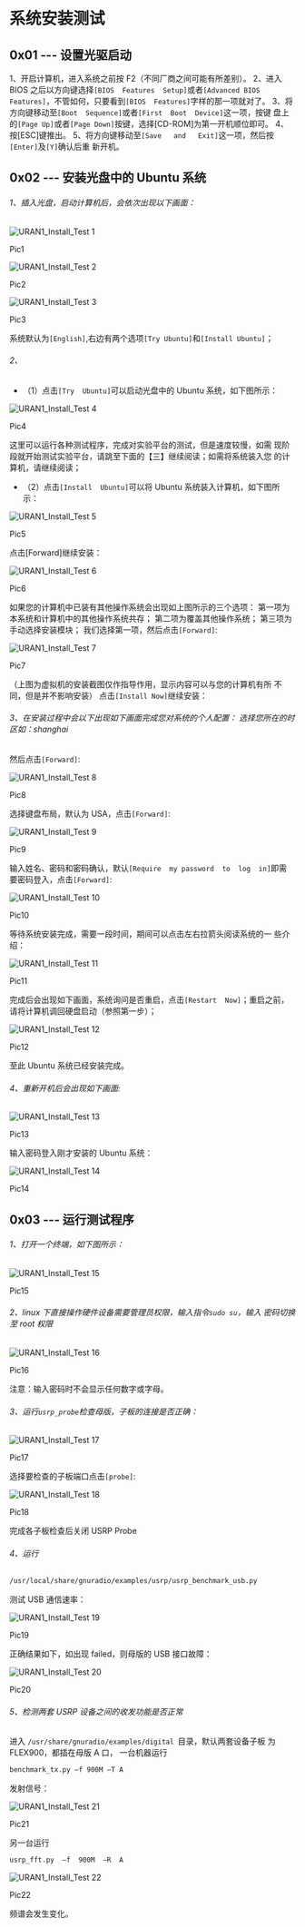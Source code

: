 # 系统安装测试

## 0x01 --- 设置光驱启动

1、开启计算机，进入系统之前按 F2（不同厂商之间可能有所差别）。
2、进入 BIOS 之后以方向键选择``[BIOS  Features  Setup]``或者``[Advanced BIOS  Features]``，不管如何，只要看到``[BIOS  Features]``字样的那一项就对了。
3、将方向键移动至``[Boot  Sequence]``或者``[First  Boot  Device]``这一项，按键 盘上的``[Page Up]``或者``[Page Down]``按键，选择[CD-ROM]为第一开机顺位即可。
4、按[ESC]键推出。
5、将方向键移动至``[Save   and   Exit]``这一项，然后按``[Enter]``及``[Y]``确认后重 新开机。

## 0x02 --- 安装光盘中的 Ubuntu 系统

###### 1、插入光盘，启动计算机后，会依次出现以下画面：

![URAN1_Install_Test 1](https://s3.amazonaws.com/rfagora/image/img/URAN1_Install_Test/URAN1_Install_Test1.png)

Pic1

![URAN1_Install_Test 2](https://s3.amazonaws.com/rfagora/image/img/URAN1_Install_Test/URAN1_Install_Test2.png)

Pic2

![URAN1_Install_Test 3](https://s3.amazonaws.com/rfagora/image/img/URAN1_Install_Test/URAN1_Install_Test3.png)

Pic3

系统默认为``[English]``,右边有两个选项``[Try Ubuntu]``和``[Install Ubuntu]``；

###### 2、

 * （1）点击``[Try  Ubuntu]``可以启动光盘中的 Ubuntu 系统，如下图所示：

 ![URAN1_Install_Test 4](https://s3.amazonaws.com/rfagora/image/img/URAN1_Install_Test/URAN1_Install_Test4.png)

 Pic4

 这里可以运行各种测试程序，完成对实验平台的测试，但是速度较慢，如需 现阶段就开始测试实验平台，请跳至下面的【三】继续阅读；如需将系统装入您 的计算机，请继续阅读；
 * （2）点击``[Install  Ubuntu]``可以将 Ubuntu 系统装入计算机，如下图所示：

 ![URAN1_Install_Test 5](https://s3.amazonaws.com/rfagora/image/img/URAN1_Install_Test/URAN1_Install_Test5.png)

 Pic5

 点击[Forward]继续安装：

 ![URAN1_Install_Test 6](https://s3.amazonaws.com/rfagora/image/img/URAN1_Install_Test/URAN1_Install_Test6.png)

 Pic6

 如果您的计算机中已装有其他操作系统会出现如上图所示的三个选项：
 第一项为本系统和计算机中的其他操作系统共存； 第二项为覆盖其他操作系统；
 第三项为手动选择安装模块；
 我们选择第一项，然后点击``[Forward]``:

 ![URAN1_Install_Test 7](https://s3.amazonaws.com/rfagora/image/img/URAN1_Install_Test/URAN1_Install_Test7.png)

 Pic7

 （上图为虚拟机的安装截图仅作指导作用，显示内容可以与您的计算机有所 不同，但是并不影响安装）
点击``[Install Now]``继续安装：

###### 3、在安装过程中会以下出现如下画面完成您对系统的个人配置： 选择您所在的时区如：shanghai

然后点击``[Forward]``:

![URAN1_Install_Test 8](https://s3.amazonaws.com/rfagora/image/img/URAN1_Install_Test/URAN1_Install_Test8.png)

Pic8

选择键盘布局，默认为  USA，点击``[Forward]``:

![URAN1_Install_Test 9](https://s3.amazonaws.com/rfagora/image/img/URAN1_Install_Test/URAN1_Install_Test9.png)

Pic9

输入姓名、密码和密码确认，默认``[Require  my password  to  log  in]``即需 要密码登入，点击``[Forward]``:

![URAN1_Install_Test 10](https://s3.amazonaws.com/rfagora/image/img/URAN1_Install_Test/URAN1_Install_Test10.png)

Pic10

等待系统安装完成，需要一段时间，期间可以点击左右拉箭头阅读系统的一 些介绍：

![URAN1_Install_Test 11](https://s3.amazonaws.com/rfagora/image/img/URAN1_Install_Test/URAN1_Install_Test11.png)

Pic11

完成后会出现如下画面，系统询问是否重启，点击``[Restart  Now]``；重启之前，请将计算机调回硬盘启动（参照第一步）；

![URAN1_Install_Test 12](https://s3.amazonaws.com/rfagora/image/img/URAN1_Install_Test/URAN1_Install_Test12.png)

Pic12

至此 Ubuntu 系统已经安装完成。

###### 4、重新开机后会出现如下画面:

![URAN1_Install_Test 13](https://s3.amazonaws.com/rfagora/image/img/URAN1_Install_Test/URAN1_Install_Test13.png)

Pic13

输入密码登入刚才安装的 Ubuntu 系统：

![URAN1_Install_Test 14](https://s3.amazonaws.com/rfagora/image/img/URAN1_Install_Test/URAN1_Install_Test14.png)

Pic14

## 0x03 --- 运行测试程序

###### 1、打开一个终端，如下图所示：

![URAN1_Install_Test 15](https://s3.amazonaws.com/rfagora/image/img/URAN1_Install_Test/URAN1_Install_Test15.png)

Pic15

###### 2、linux 下直接操作硬件设备需要管理员权限，输入指令`sudo su`，输入 密码切换至 root 权限

![URAN1_Install_Test 16](https://s3.amazonaws.com/rfagora/image/img/URAN1_Install_Test/URAN1_Install_Test16.png)

Pic16

注意：输入密码时不会显示任何数字或字母。

###### 3、运行`usrp_probe`检查母版，子板的连接是否正确：

![URAN1_Install_Test 17](https://s3.amazonaws.com/rfagora/image/img/URAN1_Install_Test/URAN1_Install_Test17.png)

Pic17

选择要检查的子板端口点击``[probe]``:

![URAN1_Install_Test 18](https://s3.amazonaws.com/rfagora/image/img/URAN1_Install_Test/URAN1_Install_Test18.png)

Pic18

完成各子板检查后关闭 USRP Probe

###### 4、运行

```bash
/usr/local/share/gnuradio/examples/usrp/usrp_benchmark_usb.py
```
测试
USB 通信速率：

![URAN1_Install_Test 19](https://s3.amazonaws.com/rfagora/image/img/URAN1_Install_Test/URAN1_Install_Test19.png)

Pic19

正确结果如下，如出现 failed，则母版的 USB 接口故障：

![URAN1_Install_Test 20](https://s3.amazonaws.com/rfagora/image/img/URAN1_Install_Test/URAN1_Install_Test20.png)

Pic20

###### 5、检测两套 USRP 设备之间的收发功能是否正常  

进入 ``/usr/share/gnuradio/examples/digital ``目录，默认两套设备子板
为FLEX900，都插在母版 A 口，
一台机器运行
```bash
benchmark_tx.py –f 900M –T A
```
发射信号：

![URAN1_Install_Test 21](https://s3.amazonaws.com/rfagora/image/img/URAN1_Install_Test/URAN1_Install_Test21.png)

Pic21

另一台运行
```bash
usrp_fft.py  –f  900M  –R  A  
```

![URAN1_Install_Test 22](https://s3.amazonaws.com/rfagora/image/img/URAN1_Install_Test/URAN1_Install_Test22.png)

Pic22

频谱会发生变化。
